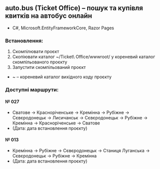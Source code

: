 ## auto.bus (Ticket Office) – пошук та купівля квитків на автобус онлайн

- C#, Microsoft.EntityFrameworkCore, Razor Pages

### Встановлення:

1. Скомпілювати проєкт
2. Скопіювати каталог ~/Ticket\ Office/wwwroot/ у кореневий каталог скомпільованого проєкту
3. Запустити скомпільований проєкт

* ~ – кореневий каталог вихідного коду проєкту

### Доступні маршрути:

#### № 027

- Сватове -> Красноріченське -> Кремінна -> Рубіжне -> Сєвєродонецьк -> Лисичанськ -> Сєвєродонецьк -> Рубіжне -> Кремінна -> Красноріченське -> Сватове 
- (Дата: дата встановлення проєкту)

#### № 013

- Кремінна -> Рубіжне -> Сєвєродонецьк -> Станиця Луганська -> Сєвєродонецьк -> Рубіжне -> Кремінна 
- (Дата: дата встановлення проєкту)
